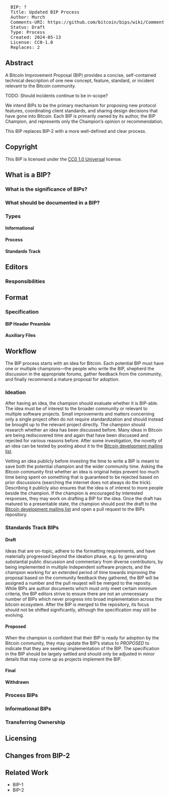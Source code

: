 <pre>
  BIP: ?
  Title: Updated BIP Process
  Author: Murch <murch@murch.one>
  Comments-URI: https://github.com/bitcoin/bips/wiki/Comments:BIP-Updated-BIP-Process
  Status: Draft
  Type: Process
  Created: 2024-05-13
  License: CC0-1.0
  Replaces: 2
</pre>

## Abstract

A Bitcoin Improvement Proposal (BIP) provides a concise, self-contained technical description of one new concept,
feature, standard, or incident relevant to the Bitcoin community.

TODO: Should incidents continue to be in-scope?

We intend BIPs to be the primary mechanism for proposing new protocol features, coordinating client standards, and
sharing design decisions that have gone into Bitcoin. Each BIP is primarily owned by its author, the BIP Champion, and
represents only the Champion’s opinion or recommendation.

This BIP replaces BIP-2 with a more well-defined and clear process.

## Copyright

This BIP is licensed under the [CC0 1.0 Universal](https://creativecommons.org/publicdomain/zero/1.0/) license.

## What is a BIP?
### What is the significance of BIPs?
### What should be documented in a BIP?
### Types
#### Informational
#### Process
#### Standards Track

## Editors
### Responsibilities

## Format
### Specification
#### BIP Header Preamble
#### Auxiliary Files

## Workflow

The BIP process starts with an idea for Bitcoin. Each potential BIP must have one or multiple champions—the people
who write the BIP, shepherd the discussion in the appropriate forums, gather feedback from the community, and finally
recommend a mature proposal for adoption.

### Ideation

After having an idea, the champion should evaluate whether it is BIP-able. The idea must be of interest to the broader
community or relevant to multiple software projects. Small improvements and matters concerning only a single project
often do not require standardization and should instead be brought up to the relevant project directly. The champion
should research whether an idea has been discussed before. Many ideas in Bitcoin are being rediscovered time and again
that have been discussed and rejected for various reasons before. After some investigation, the novelty of an idea can
be tested by posting about it to the [Bitcoin development mailing list](https://groups.google.com/g/bitcoindev).

Vetting an idea publicly before investing the time to write a BIP is meant to save both the potential champion and the
wider community time. Asking the Bitcoin community first whether an idea is original helps prevent too much time being
spent on something that is guaranteed to be rejected based on prior discussions (searching the internet does not always
do the trick).
Describing it publicly also ensures that the idea is of interest to more people beside the champion. If the champion is
encouraged by interested responses, they may work on drafting a BIP for the idea. Once the draft has matured to a
presentable state, the champion should post the draft to the [Bitcoin development mailing
list](https://groups.google.com/g/bitcoindev) and open a pull request to the BIPs repository.

### Standards Track BIPs

#### Draft

Ideas that are on-topic, adhere to the formatting requirements, and have materially progressed beyond the ideation
phase, e.g. by generating substantial public discussion and commentary from diverse contributors, by being implemented
in multiple independent software projects, and the champion working for an extended period of time towards improving the
proposal based on the community feedback they gathered, the BIP will be assigned a number and the pull reuqest will be
merged to the reposity. While BIPs are author documents which must only meet certain minimum criteria, the BIP editors
strive to ensure there are not an unnecessary number of BIPs which never progress into broad implementation across the
bitcoin ecosystem. After the BIP is merged to the repository, its focus should not be shifted significantly, although
the specification may still be evolving.

#### Proposed

When the champion is confident that their BIP is ready for adoption by the Bitcoin community, they may update the BIP’s
status to _PROPOSED_ to indicate that they are seeking implementation of the BIP. The specification in the BIP should be
largely settled and should only be adjusted in minor details that may come up as projects implement the BIP.

#### Final

#### Withdrawn

### Process BIPs

### Informational BIPs

### Transferring Ownership

## Licensing

## Changes from BIP-2

## Related Work

- BIP-1
- BIP-2
